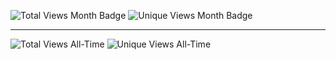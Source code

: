 ![Total Views Month Badge](https://img.shields.io/badge/Total%20V%20Per%20Month-2195-blue)
![Unique Views Month Badge](https://img.shields.io/badge/Unique%20V%20Per%20Month-338-green)

-----

![Total Views All-Time](https://img.shields.io/badge/Total%20Views%20All-Time-3-green)
![Unique Views All-Time](https://img.shields.io/badge/Unique%20Views%20All-Time-2-blue)
